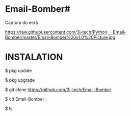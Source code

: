# Email-Bomber#

Captura do ecrã

https://raw.githubusercontent.com/3l-tech/Python---Email-Bomber/master/Email-Bomber%20v1.0%20Picture.jpg


# INSTALATION #

$ pkg update 

$ pkg upgrade

$ git clone https://github.com/3l-tech/Email-Bomber

$ cd Email-Bomber

$ ls
 
 
